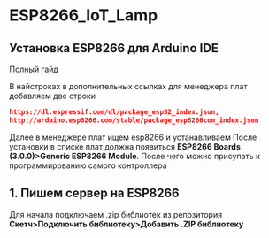 # ESP8266_IoT_Lamp

## Установка ESP8266 для Arduino IDE

[Полный гайд](https://randomnerdtutorials.com/how-to-install-esp8266-board-arduino-ide/)

В найстроках в дополнительных ссылках для менеджера плат добавляем две строки

```json
https://dl.espressif.com/dl/package_esp32_index.json,
http://arduino.esp8266.com/stable/package_esp8266com_index.json
```

Далее в менеджере плат ищем esp8266 и устанавливаем
После установки в списке плат должна появиться **ESP8266 Boards (3.0.0)>Generic ESP8266  Module**. После чего можно присупать к программированию самого контроллера

## 1. Пишем сервер на ESP8266

Для начала подключаем .zip библиотек из репозитория **Скетч>Подключить библиотеку>Добавить .ZIP библиотеку**


